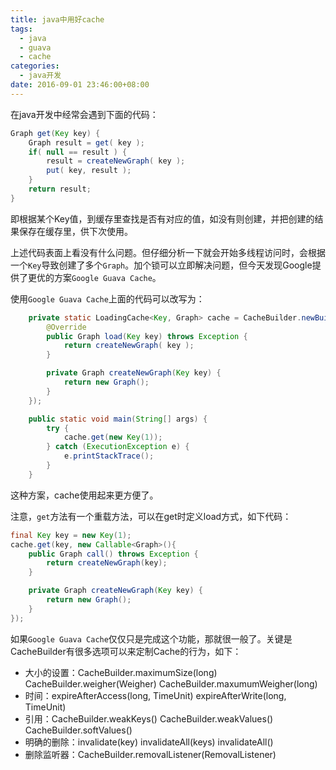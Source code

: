 ```yaml
---
title: java中用好cache
tags:
  - java
  - guava
  - cache
categories:
  - java开发
date: 2016-09-01 23:46:00+08:00
---
```

在java开发中经常会遇到下面的代码：

```java
Graph get(Key key) {
    Graph result = get( key );
    if( null == result ) {
        result = createNewGraph( key );
        put( key, result );
    }
    return result;
}
```

即根据某个Key值，到缓存里查找是否有对应的值，如没有则创建，并把创建的结果保存在缓存里，供下次使用。

上述代码表面上看没有什么问题。但仔细分析一下就会开始多线程访问时，会根据一个`Key`导致创建了多个`Graph`。加个锁可以立即解决问题，但今天发现Google提供了更优的方案`Google Guava Cache`。

使用`Google Guava Cache`上面的代码可以改写为：

```java
    private static LoadingCache<Key, Graph> cache = CacheBuilder.newBuilder().build(new CacheLoader<Key, Graph>() {
        @Override
        public Graph load(Key key) throws Exception {
            return createNewGraph( key );
        }

        private Graph createNewGraph(Key key) {
            return new Graph();
        }
    });

    public static void main(String[] args) {
        try {
            cache.get(new Key(1));
        } catch (ExecutionException e) {
            e.printStackTrace();
        }
    }
```

这种方案，cache使用起来更方便了。

注意，`get`方法有一个重载方法，可以在get时定义load方式，如下代码：

```java
final Key key = new Key(1);
cache.get(key, new Callable<Graph>(){
    public Graph call() throws Exception {
        return createNewGraph(key);
    }

    private Graph createNewGraph(Key key) {
        return new Graph();
    }
});
```

如果`Google Guava Cache`仅仅只是完成这个功能，那就很一般了。关键是CacheBuilder有很多选项可以来定制Cache的行为，如下：

* 大小的设置：CacheBuilder.maximumSize(long)  CacheBuilder.weigher(Weigher)  CacheBuilder.maxumumWeigher(long)
* 时间：expireAfterAccess(long, TimeUnit) expireAfterWrite(long, TimeUnit)
* 引用：CacheBuilder.weakKeys() CacheBuilder.weakValues()  CacheBuilder.softValues()
* 明确的删除：invalidate(key)  invalidateAll(keys)  invalidateAll()
* 删除监听器：CacheBuilder.removalListener(RemovalListener)




